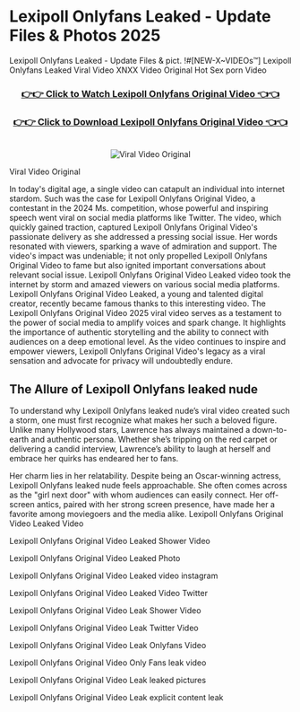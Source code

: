 # Lexipoll Onlyfans Leaked - Update Files & Photos 2025

Lexipoll Onlyfans Leaked - Update Files & pict. !#[NEW-X~VIDEOs™] Lexipoll Onlyfans Leaked Viral Video XNXX Video Original Hot Sex porn Video
<br>
<div align="center">
<h3><a href="https://links2leaks.com/lexipoll" rel="nofollow">👉👉 Click to Watch Lexipoll Onlyfans Original Video 👈👈</a></h3>
<h3><a href="https://links2leaks.com/lexipoll" rel="nofollow">👉👉 Click to Download Lexipoll Onlyfans Original Video 👈👈</a></h3>
<br>
<a href="https://links2leaks.com/lexipoll" rel="nofollow"><img src="https://i.ibb.co/Gkj2r4b/banner.png" alt="Viral Video Original" style="max-width: 100%; display: inline-block;" data-target="animated-image.originalImage"></a>
</div>

Viral Video Original

In today's digital age, a single video can catapult an individual into internet stardom. Such was the case for Lexipoll Onlyfans Original Video, a contestant in the 2024 Ms. competition, whose powerful and inspiring speech went viral on social media platforms like Twitter.
The video, which quickly gained traction, captured Lexipoll Onlyfans Original Video's passionate delivery as she addressed a pressing social issue. Her words resonated with viewers, sparking a wave of admiration and support. The video's impact was undeniable; it not only propelled Lexipoll Onlyfans Original Video to fame but also ignited important conversations about relevant social issue.
Lexipoll Onlyfans Original Video Leaked video took the internet by storm and amazed viewers on various social media platforms. Lexipoll Onlyfans Original Video Leaked, a young and talented digital creator, recently became famous thanks to this interesting video.
The Lexipoll Onlyfans Original Video 2025 viral video serves as a testament to the power of social media to amplify voices and spark change. It highlights the importance of authentic storytelling and the ability to connect with audiences on a deep emotional level. As the video continues to inspire and empower viewers, Lexipoll Onlyfans Original Video's legacy as a viral sensation and advocate for privacy will undoubtedly endure.

<h2>The Allure of Lexipoll Onlyfans leaked nude</h2>


To understand why Lexipoll Onlyfans leaked nude’s viral video created such a storm, one must first recognize what makes her such a beloved figure. Unlike many Hollywood stars, Lawrence has always maintained a down-to-earth and authentic persona. Whether she’s tripping on the red carpet or delivering a candid interview, Lawrence’s ability to laugh at herself and embrace her quirks has endeared her to fans.

Her charm lies in her relatability. Despite being an Oscar-winning actress, Lexipoll Onlyfans leaked nude feels approachable. She often comes across as the "girl next door" with whom audiences can easily connect. Her off-screen antics, paired with her strong screen presence, have made her a favorite among moviegoers and the media alike.
Lexipoll Onlyfans Original Video Leaked Video

Lexipoll Onlyfans Original Video Leaked Shower Video

Lexipoll Onlyfans Original Video Leaked Photo

Lexipoll Onlyfans Original Video Leaked video instagram

Lexipoll Onlyfans Original Video Leaked Video Twitter

Lexipoll Onlyfans Original Video Leak Shower Video

Lexipoll Onlyfans Original Video Leak Twitter Video

Lexipoll Onlyfans Original Video Leak Onlyfans Video

Lexipoll Onlyfans Original Video Only Fans leak video

Lexipoll Onlyfans Original Video Leak leaked pictures

Lexipoll Onlyfans Original Video Leak explicit content leak